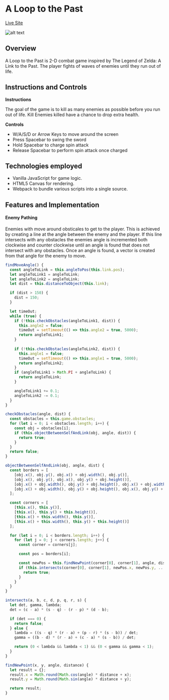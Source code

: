 # A Loop to the Past

[Live Site](https://jeffdeliso.github.io/a_loop_to_the_past/)

![alt text](https://s3.amazonaws.com/discors-dev/loop.jpg)

## Overview

A Loop to the Past is 2-D combat game inspired by The Legend of Zelda: A Link to the Past.  The player fights of waves of enemies until they run out of life.

## Instructions and Controls

**Instructions**

The goal of the game is to kill as many enemies as possible before you run out of life. Kill Enemies killed have a chance to drop extra health.

**Controls**
* W/A/S/D or Arrow Keys to move around the screen
* Press Spacebar to swing the sword
* Hold Spacebar to charge spin attack
* Release Spacebar to perform spin attack once charged

## Technologies employed

* Vanilla JavaScript for game logic.
* HTML5 Canvas for rendering.
* Webpack to bundle various scripts into a single source.

## Features and Implementation

#### Enemy Pathing

Enemies with move around obsticales to get to the player. This is achieved by creating a line at the angle between the enemy and the player.  If this line intersects with any obstacles the enemies angle is incremented both clockwise and counter clockwise until an angle is found that does not intersect with any obstacles.  Once an angle is found, a vector is created from that angle for the enemy to move.

```javascript
findMoveAngle() {
  const angleToLink = this.angleToPos(this.link.pos);
  let angleToLink1 = angleToLink;
  let angleToLink2 = angleToLink;
  let dist = this.distanceToObject(this.link);

  if (dist > 150) {
    dist = 150;
  }

  let timeOut;
  while (true) {
    if (!this.checkObstacles(angleToLink1, dist)) {
      this.angle2 = false;
      timeOut = setTimeout(() => this.angle2 = true, 5000);
      return angleToLink1;
    }
    
    if (!this.checkObstacles(angleToLink2, dist)) {
      this.angle1 = false;
      timeOut = setTimeout(() => this.angle1 = true, 5000);
      return angleToLink2;
    }
    if (angleToLink1 > Math.PI + angleToLink) {
      return angleToLink;
    }

    angleToLink1 += 0.1;
    angleToLink2 -= 0.1;
  }
}

checkObstacles(angle, dist) {
  const obstacles = this.game.obstacles;
  for (let i = 0; i < obstacles.length; i++) {
    const obj = obstacles[i];
    if (this.objectBetweenSelfAndLink(obj, angle, dist)) {
      return true;
    }
  }
  return false;
}

objectBetweenSelfAndLink(obj, angle, dist) {
  const borders = [
    [obj.x(), obj.y(), obj.x() + obj.width(), obj.y()],
    [obj.x(), obj.y(), obj.x(), obj.y() + obj.height()],
    [obj.x() + obj.width(), obj.y() + obj.height(), obj.x() + obj.width(), obj.y()],
    [obj.x() + obj.width(), obj.y() + obj.height(), obj.x(), obj.y() + obj.height()]
  ];

  const corners = [
    [this.x(), this.y()],
    [this.x(), this.y() + this.height()],
    [this.x() + this.width(), this.y()],
    [this.x() + this.width(), this.y() + this.height()]
  ];

  for (let i = 0; i < borders.length; i++) {
    for (let j = 0; j < corners.length; j++) {
      const corner = corners[j];

      const pos = borders[i];

      const newPos = this.findNewPoint(corner[0], corner[1], angle, dist);
      if (this.intersects(corner[0], corner[1], newPos.x, newPos.y, ...pos)) {
        return true;
      }
    }
  }
}

intersects(a, b, c, d, p, q, r, s) {
  let det, gamma, lambda;
  det = (c - a) * (s - q) - (r - p) * (d - b);

  if (det === 0) {
    return false;
  } else {
    lambda = ((s - q) * (r - a) + (p - r) * (s - b)) / det;
    gamma = ((b - d) * (r - a) + (c - a) * (s - b)) / det;

    return (0 < lambda && lambda < 1) && (0 < gamma && gamma < 1);
  }
}

findNewPoint(x, y, angle, distance) {
  let result = {};
  result.x = Math.round(Math.cos(angle) * distance + x);
  result.y = Math.round(Math.sin(angle) * distance + y);

  return result;
}
```
